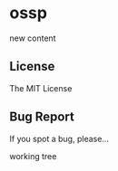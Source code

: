 # ossp
new content

## License

The MIT License

## Bug Report

If you spot a bug, please...

working tree
